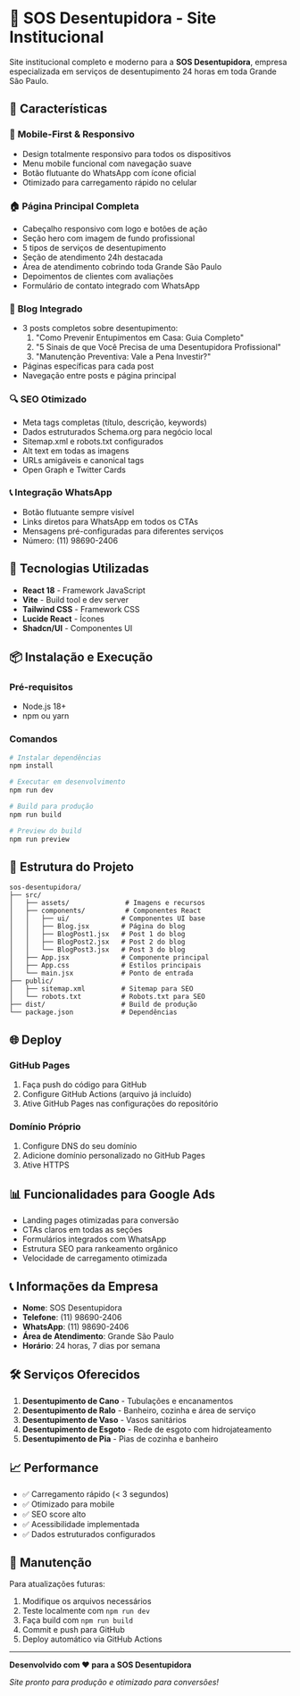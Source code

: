 # 🚨 SOS Desentupidora - Site Institucional

Site institucional completo e moderno para a **SOS Desentupidora**, empresa especializada em serviços de desentupimento 24 horas em toda Grande São Paulo.

## 🌟 Características

### 📱 **Mobile-First & Responsivo**
- Design totalmente responsivo para todos os dispositivos
- Menu mobile funcional com navegação suave
- Botão flutuante do WhatsApp com ícone oficial
- Otimizado para carregamento rápido no celular

### 🏠 **Página Principal Completa**
- Cabeçalho responsivo com logo e botões de ação
- Seção hero com imagem de fundo profissional
- 5 tipos de serviços de desentupimento
- Seção de atendimento 24h destacada
- Área de atendimento cobrindo toda Grande São Paulo
- Depoimentos de clientes com avaliações
- Formulário de contato integrado com WhatsApp

### 📝 **Blog Integrado**
- 3 posts completos sobre desentupimento:
  1. "Como Prevenir Entupimentos em Casa: Guia Completo"
  2. "5 Sinais de que Você Precisa de uma Desentupidora Profissional"
  3. "Manutenção Preventiva: Vale a Pena Investir?"
- Páginas específicas para cada post
- Navegação entre posts e página principal

### 🔍 **SEO Otimizado**
- Meta tags completas (título, descrição, keywords)
- Dados estruturados Schema.org para negócio local
- Sitemap.xml e robots.txt configurados
- Alt text em todas as imagens
- URLs amigáveis e canonical tags
- Open Graph e Twitter Cards

### 📞 **Integração WhatsApp**
- Botão flutuante sempre visível
- Links diretos para WhatsApp em todos os CTAs
- Mensagens pré-configuradas para diferentes serviços
- Número: (11) 98690-2406

## 🚀 **Tecnologias Utilizadas**

- **React 18** - Framework JavaScript
- **Vite** - Build tool e dev server
- **Tailwind CSS** - Framework CSS
- **Lucide React** - Ícones
- **Shadcn/UI** - Componentes UI

## 📦 **Instalação e Execução**

### Pré-requisitos
- Node.js 18+ 
- npm ou yarn

### Comandos

```bash
# Instalar dependências
npm install

# Executar em desenvolvimento
npm run dev

# Build para produção
npm run build

# Preview do build
npm run preview
```

## 📁 **Estrutura do Projeto**

```
sos-desentupidora/
├── src/
│   ├── assets/              # Imagens e recursos
│   ├── components/          # Componentes React
│   │   ├── ui/             # Componentes UI base
│   │   ├── Blog.jsx        # Página do blog
│   │   ├── BlogPost1.jsx   # Post 1 do blog
│   │   ├── BlogPost2.jsx   # Post 2 do blog
│   │   └── BlogPost3.jsx   # Post 3 do blog
│   ├── App.jsx             # Componente principal
│   ├── App.css             # Estilos principais
│   └── main.jsx            # Ponto de entrada
├── public/
│   ├── sitemap.xml         # Sitemap para SEO
│   └── robots.txt          # Robots.txt para SEO
├── dist/                   # Build de produção
└── package.json            # Dependências
```

## 🌐 **Deploy**

### GitHub Pages
1. Faça push do código para GitHub
2. Configure GitHub Actions (arquivo já incluído)
3. Ative GitHub Pages nas configurações do repositório

### Domínio Próprio
1. Configure DNS do seu domínio
2. Adicione domínio personalizado no GitHub Pages
3. Ative HTTPS

## 📊 **Funcionalidades para Google Ads**

- Landing pages otimizadas para conversão
- CTAs claros em todas as seções
- Formulários integrados com WhatsApp
- Estrutura SEO para rankeamento orgânico
- Velocidade de carregamento otimizada

## 📞 **Informações da Empresa**

- **Nome**: SOS Desentupidora
- **Telefone**: (11) 98690-2406
- **WhatsApp**: (11) 98690-2406
- **Área de Atendimento**: Grande São Paulo
- **Horário**: 24 horas, 7 dias por semana

## 🛠️ **Serviços Oferecidos**

1. **Desentupimento de Cano** - Tubulações e encanamentos
2. **Desentupimento de Ralo** - Banheiro, cozinha e área de serviço
3. **Desentupimento de Vaso** - Vasos sanitários
4. **Desentupimento de Esgoto** - Rede de esgoto com hidrojateamento
5. **Desentupimento de Pia** - Pias de cozinha e banheiro

## 📈 **Performance**

- ✅ Carregamento rápido (< 3 segundos)
- ✅ Otimizado para mobile
- ✅ SEO score alto
- ✅ Acessibilidade implementada
- ✅ Dados estruturados configurados

## 🔧 **Manutenção**

Para atualizações futuras:
1. Modifique os arquivos necessários
2. Teste localmente com `npm run dev`
3. Faça build com `npm run build`
4. Commit e push para GitHub
5. Deploy automático via GitHub Actions

---

**Desenvolvido com ❤️ para a SOS Desentupidora**

*Site pronto para produção e otimizado para conversões!*

